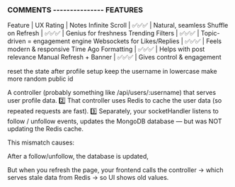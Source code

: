 ### COMMENTS --------------- FEATURES

Feature | UX Rating | Notes
Infinite Scroll | ✅✅✅ | Natural, seamless
Shuffle on Refresh | ✅✅✅ | Genius for freshness
Trending Filters | ✅✅✅ | Topic-driven = engagement engine
Websockets for Likes/Replies | ✅✅✅ | Feels modern & responsive
Time Ago Formatting | ✅✅✅ | Helps with post relevance
Manual Refresh + Banner | ✅✅✅ | Gives control & engagement

<!-- -------------------- -->

reset the state after profile setup
keep the username in lowercase
make more random public id

<!-- -------------------------------------- -->

A controller (probably something like /api/users/:username) that serves user profile data.
2️⃣ That controller uses Redis to cache the user data (so repeated requests are fast).
3️⃣ Separately, your socketHandler listens to follow / unfollow events, updates the MongoDB database — but was NOT updating the Redis cache.

This mismatch causes:

After a follow/unfollow, the database is updated,

But when you refresh the page, your frontend calls the controller → which serves stale data from Redis → so UI shows old values.
